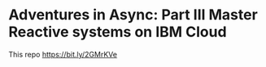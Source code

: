 # Adventures in Async: Part III Master Reactive systems on IBM Cloud

This repo https://bit.ly/2GMrKVe


